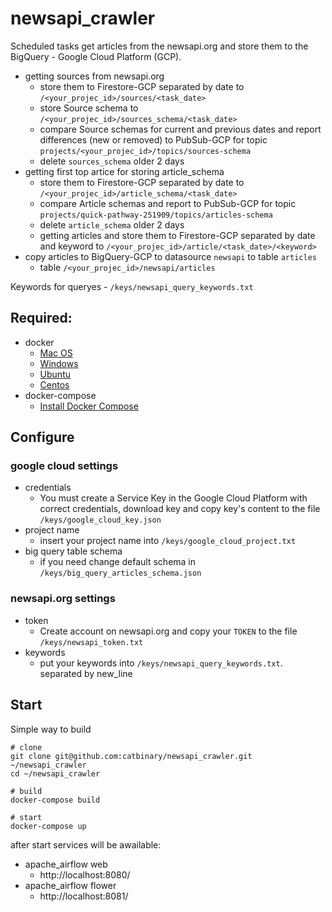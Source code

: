 # newsapi_crawler
Scheduled tasks get articles from the newsapi.org and store them to the BigQuery - Google Cloud Platform (GCP).

- getting sources from newsapi.org
    - store them to Firestore-GCP separated by date to `/<your_projec_id>/sources/<task_date>`
    - store Source schema to `/<your_projec_id>/sources_schema/<task_date>`
    - compare Source schemas for current and previous dates and report differences (new or removed) to PubSub-GCP for topic `projects/<your_projec_id>/topics/sources-schema`
    - delete `sources_schema` older 2 days
- getting first top artice for storing article_schema
    - store them to Firestore-GCP separated by date to `/<your_projec_id>/article_schema/<task_date>`
    - compare Article schemas and report to PubSub-GCP for topic `projects/quick-pathway-251909/topics/articles-schema`
    - delete `article_schema` older 2 days
    - getting articles and store them to Firestore-GCP separated by date and keyword to `/<your_projec_id>/article/<task_date>/<keyword>`
- copy articles to BigQuery-GCP to datasource `newsapi` to table `articles`
    - table `/<your_projec_id>/newsapi/articles`

Keywords for queryes - `/keys/newsapi_query_keywords.txt`


## Required:

- docker
    - [Mac OS](https://docs.docker.com/docker-for-mac/install/)
    - [Windows](https://docs.docker.com/docker-for-windows/install/)
    - [Ubuntu](https://docs.docker.com/install/linux/docker-ce/ubuntu/#install-docker-ce)
    - [Centos](https://docs.docker.com/install/linux/docker-ce/centos/#install-docker-ce)
- docker-compose
    - [Install Docker Compose](https://docs.docker.com/compose/install/)

## Configure
    
### google cloud settings

- credentials
    - You must create a Service Key in the Google Cloud Platform with correct credentials, download key and copy key's content to the file `/keys/google_cloud_key.json`
- project name
    - insert your project name into `/keys/google_cloud_project.txt`
- big query table schema
    - if you need change default schema in `/keys/big_query_articles_schema.json`

### newsapi.org settings

- token
    - Create account on newsapi.org and copy your `TOKEN` to the file  `/keys/newsapi_token.txt`
- keywords 
    - put your keywords into `/keys/newsapi_query_keywords.txt`. separated by new_line
    
## Start

Simple way to build
        
    # clone
    git clone git@github.com:catbinary/newsapi_crawler.git ~/newsapi_crawler
    cd ~/newsapi_crawler
    
    # build
    docker-compose build
    
    # start
    docker-compose up

after start services will be awailable:

- apache_airflow web
    - http://localhost:8080/
- apache_airflow flower
    - http://localhost:8081/

